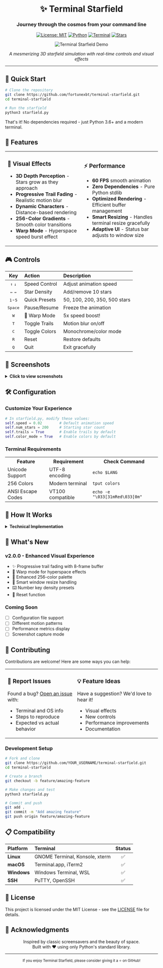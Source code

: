 <div align="center">

# ✨ Terminal Starfield

### Journey through the cosmos from your command line

[![License: MIT](https://img.shields.io/badge/License-MIT-yellow.svg)](https://opensource.org/licenses/MIT)
[![Python](https://img.shields.io/badge/Python-3.6%2B-blue?logo=python&logoColor=white)](https://www.python.org/)
[![Terminal](https://img.shields.io/badge/Terminal-Ready-brightgreen?logo=windowsterminal&logoColor=white)](https://github.com/fortunexbt/terminal-starfield)
[![Stars](https://img.shields.io/github/stars/fortunexbt/terminal-starfield?style=social)](https://github.com/fortunexbt/terminal-starfield/stargazers)

<img src="https://s7.ezgif.com/tmp/ezgif-7b31887f914c82.gif" alt="Terminal Starfield Demo" />

*A mesmerizing 3D starfield simulation with real-time controls and visual effects*

</div>

---

## 🚀 Quick Start

```bash
# Clone the repository
git clone https://github.com/fortunexbt/terminal-starfield.git
cd terminal-starfield

# Run the starfield
python3 starfield.py
```

That's it! No dependencies required - just Python 3.6+ and a modern terminal.

## 🎯 Features

<table>
<tr>
<td width="50%">

### 🌌 Visual Effects
- **3D Depth Perception** - Stars grow as they approach
- **Progressive Trail Fading** - Realistic motion blur
- **Dynamic Characters** - Distance-based rendering
- **256-Color Gradients** - Smooth color transitions
- **Warp Mode** - Hyperspace speed burst effect

</td>
<td width="50%">

### ⚡ Performance
- **60 FPS** smooth animation
- **Zero Dependencies** - Pure Python stdlib
- **Optimized Rendering** - Efficient buffer management
- **Smart Resizing** - Handles terminal resize gracefully
- **Adaptive UI** - Status bar adjusts to window size

</td>
</tr>
</table>

## 🎮 Controls

<div align="center">

| Key | Action | Description |
|:---:|:-------|:------------|
| <kbd>↑</kbd> <kbd>↓</kbd> | Speed Control | Adjust animation speed |
| <kbd>←</kbd> <kbd>→</kbd> | Star Density | Add/remove 10 stars |
| <kbd>1</kbd>-<kbd>5</kbd> | Quick Presets | 50, 100, 200, 350, 500 stars |
| <kbd>Space</kbd> | Pause/Resume | Freeze the animation |
| <kbd>W</kbd> | 🚀 Warp Mode | 5x speed boost! |
| <kbd>T</kbd> | Toggle Trails | Motion blur on/off |
| <kbd>C</kbd> | Toggle Colors | Monochrome/color mode |
| <kbd>R</kbd> | Reset | Restore defaults |
| <kbd>Q</kbd> | Quit | Exit gracefully |

</div>

## 📸 Screenshots

<details>
<summary><b>Click to view screenshots</b></summary>

### Default View
```
                    ·                                      ○
      ·                            ·              
                ·        ◉                    ·
    ○                                  ·
              ·              ⬤                    ○
                                          ·
Speed: 0.020 | Stars: 200 | Trails: ON | Color: ON | Running
```

### Warp Mode Active
```
════════════○═══════════════════════◉═══════════════════
═══════⬤══════════════════○═════════════════════════════
═════════════════◉══════════════════════⬤═══════════════
Speed: 0.020 | Stars: 200 | Trails: ON | Color: ON | WARP MODE!
```

</details>

## 🛠️ Configuration

### Customize Your Experience

```python
# In starfield.py, modify these values:
self.speed = 0.02        # Default animation speed
self.num_stars = 200     # Starting star count
self.trails = True       # Enable trails by default
self.color_mode = True   # Enable colors by default
```

### Terminal Requirements

<table>
<tr>
<th>Feature</th>
<th>Requirement</th>
<th>Check Command</th>
</tr>
<tr>
<td>Unicode Support</td>
<td>UTF-8 encoding</td>
<td><code>echo $LANG</code></td>
</tr>
<tr>
<td>256 Colors</td>
<td>Modern terminal</td>
<td><code>tput colors</code></td>
</tr>
<tr>
<td>ANSI Escape Codes</td>
<td>VT100 compatible</td>
<td><code>echo -e "\033[31mRed\033[0m"</code></td>
</tr>
</table>

## 🎨 How It Works

<details>
<summary><b>Technical Implementation</b></summary>

### Core Algorithm

```python
# 3D to 2D Projection
screen_x = (star.x / star.z + 1) * width / 2
screen_y = (star.y / star.z + 1) * height / 2

# Z-depth determines:
# - Character size: . · ○ ◉ ⬤
# - Color brightness: darker when distant
# - Trail persistence: fading over time
```

### Key Components

1. **Star Class**: Manages individual star positions and movement
2. **Trail Buffer**: Deque storing previous frames for motion blur
3. **Signal Handling**: Graceful terminal resize via SIGWINCH
4. **Raw Mode Input**: Non-blocking keyboard input processing

</details>

## 🌟 What's New

### v2.0.0 - Enhanced Visual Experience
- ✨ Progressive trail fading with 8-frame buffer
- 🚀 Warp mode for hyperspace effects
- 🎨 Enhanced 256-color palette
- 📐 Smart window resize handling
- ⌨️ Number key density presets
- 🔄 Reset function

### Coming Soon
- [ ] Configuration file support
- [ ] Different motion patterns
- [ ] Performance metrics display
- [ ] Screenshot capture mode

## 🤝 Contributing

Contributions are welcome! Here are some ways you can help:

<table>
<tr>
<td>

### 🐛 Report Issues
Found a bug? [Open an issue](https://github.com/fortunexbt/terminal-starfield/issues/new) with:
- Terminal and OS info
- Steps to reproduce
- Expected vs actual behavior

</td>
<td>

### 💡 Feature Ideas
Have a suggestion? We'd love to hear it!
- Visual effects
- New controls
- Performance improvements
- Documentation

</td>
</tr>
</table>

### Development Setup

```bash
# Fork and clone
git clone https://github.com/YOUR_USERNAME/terminal-starfield.git
cd terminal-starfield

# Create a branch
git checkout -b feature/amazing-feature

# Make changes and test
python3 starfield.py

# Commit and push
git add .
git commit -m "Add amazing feature"
git push origin feature/amazing-feature
```

## 📋 Compatibility

<div align="center">

| Platform | Terminal | Status |
|:---------|:---------|:------:|
| **Linux** | GNOME Terminal, Konsole, xterm | ✅ |
| **macOS** | Terminal.app, iTerm2 | ✅ |
| **Windows** | Windows Terminal, WSL | ✅ |
| **SSH** | PuTTY, OpenSSH | ✅ |

</div>

## 📄 License

This project is licensed under the MIT License - see the [LICENSE](LICENSE) file for details.

## 🙏 Acknowledgments

<div align="center">

Inspired by classic screensavers and the beauty of space.  
Built with ❤️ using only Python's standard library.

---

<sub>If you enjoy Terminal Starfield, please consider giving it a ⭐ on GitHub!</sub>

</div>
